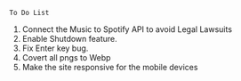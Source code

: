 `To Do List`

1. Connect the Music to Spotify API to avoid Legal Lawsuits
2. Enable Shutdown feature.
3. Fix Enter key bug.
4. Covert all pngs to Webp
5. Make the site responsive for the mobile devices
